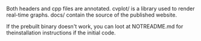 Both headers and cpp files are annotated.
cvplot/ is a library used to render real-time graphs.
docs/ contain the source of the published website.


If the prebuilt binary doesn't work, you can loot at NOTREADME.md for theinstallation instructions if the initial code.
